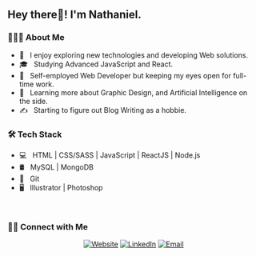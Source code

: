 

<!--
- 🔭 I’m currently working on ...
- 🌱 I’m currently learning ...
- 👯 I’m looking to collaborate on ...
- 🤔 I’m looking for help with ...
- 💬 Ask me about ...
- 📫 How to reach me: ...
- 😄 Pronouns: ...
- ⚡ Fun fact: ...
-->

<h2> Hey there👋! I'm Nathaniel.</h2>

<h3> 👨🏻‍💻 About Me </h3>

- 🤔 &nbsp; I enjoy exploring new technologies and developing Web solutions.
- 🎓 &nbsp; Studying Advanced JavaScript and React.
- 💼 &nbsp; Self-employed Web Developer but keeping my eyes open for full-time work.
- 🌱 &nbsp; Learning more about Graphic Design, and Artificial Intelligence on the side.
- ✍️ &nbsp; Starting to figure out Blog Writing as a hobbie.

<h3>🛠 Tech Stack</h3>

- 💻 &nbsp;  HTML | CSS/SASS | JavaScript | ReactJS | Node.js
- 🛢 &nbsp; MySQL | MongoDB
- 🔧 &nbsp; Git 
- 🖥 &nbsp; Illustrator | Photoshop

<br/>

<!--[![Nathaniel's GitHub Stats](https://github-readme-stats.vercel.app/api?username=NathanielDaniels)](https://github.com/NathanielDaniels)-->

<h3> 🤝🏻 Connect with Me </h3>

<p align="center">
<a href="https://nathanieldaniels.github.io/"><img alt="Website" src="https://img.shields.io/badge/Website-www.nathanieldaniels.github.io-blue?style=flat-square&logo=google-chrome"></a>
<a href="https://www.linkedin.com/in/nathaniel-daniels/"><img alt="LinkedIn" src="https://img.shields.io/badge/LinkedIn-Nathaniel%20Daniels-blue?style=flat-square&logo=linkedin"></a>
<!-- <a href="https://www.instagram.com/nathanieldaniels_/"><img alt="Instagram" src="https://img.shields.io/badge/Instagram-nathanieldaniels_-blue?style=flat-square&logo=instagram"></a> -->
<a href="mailto:nathanieldaniels.dev@gmail.com"><img alt="Email" src="https://img.shields.io/badge/Email-NathanielDaniels.dev@gmail.com-blue?style=flat-square&logo=gmail"></a>
</p>
